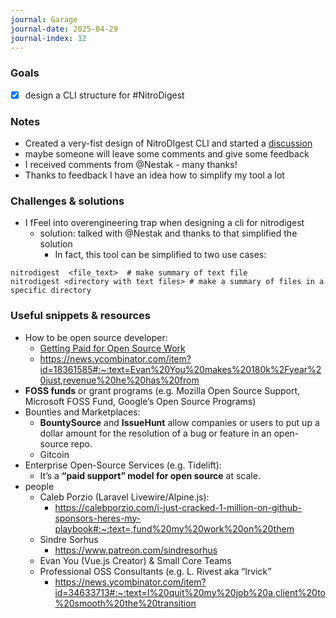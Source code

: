 ```yaml
---
journal: Garage
journal-date: 2025-04-29
journal-index: 12
---
```


### Goals

- [x] design a CLI structure for #NitroDigest

### Notes

- Created a very-fist design of NitroDIgest CLI and started a [discussion](https://github.com/Frodigo/garage/discussions/119)
- maybe someone will leave some comments and give some feedback
- I received comments from @Nestak - many thanks!
- Thanks to feedback I have an idea how to simplify my tool a lot

### Challenges & solutions

- I fFeel into overengineering trap when designing a cli for nitrodigest
  - solution: talked with @Nestak and thanks to that simplified the solution
	  - In fact, this tool can be simplified to two use cases:

```shell
nitrodigest  <file_text>  # make summary of text file
nitrodigest <directory with text files> # make a summary of files in a specific directory
```

### Useful snippets & resources

- How to be open source developer:
  - [Getting Paid for Open Source Work](https://opensource.guide/getting-paid/#:~:text=,migrations%20through%20a%20Kickstarter%20campaign)
  - <https://news.ycombinator.com/item?id=18361585#:~:text=Evan%20You%20makes%20180k%2Fyear%20just,revenue%20he%20has%20from>
- **FOSS funds** or grant programs (e.g. Mozilla Open Source Support, Microsoft FOSS Fund, Google’s Open Source Programs)
- Bounties and Marketplaces:
  - **BountySource** and **IssueHunt** allow companies or users to put up a dollar amount for the resolution of a bug or feature in an open-source repo.
  - Gitcoin
- Enterprise Open-Source Services (e.g. Tidelift):
  - It’s a **“paid support” model for open source** at scale.
- people
  - Caleb Porzio (Laravel Livewire/Alpine.js):
    - <https://calebporzio.com/i-just-cracked-1-million-on-github-sponsors-heres-my-playbook#:~:text=,fund%20my%20work%20on%20them>
  - Sindre Sorhus
    - <https://www.patreon.com/sindresorhus>
  - Evan You (Vue.js Creator) & Small Core Teams
  - Professional OSS Consultants (e.g. L. Rivest aka “lrvick”
    - <https://news.ycombinator.com/item?id=34633713#:~:text=I%20quit%20my%20job%20a,client%20to%20smooth%20the%20transition>
